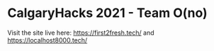 # CalgaryHacks 2021 - Team O(no)

Visit the site live here: https://first2fresh.tech/ and https://localhost8000.tech/
